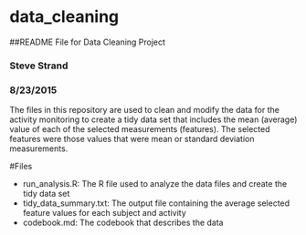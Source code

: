 # data_cleaning

##README File for Data Cleaning Project
### Steve Strand
### 8/23/2015

The files in this repository are used to clean and modify the data for the activity monitoring to create a tidy data set that includes the mean (average) value of each of the selected measurements (features). The selected features were those values that were mean or standard deviation measurements.

#Files

- run_analysis.R: The R file used to analyze the data files and create the tidy data set
- tidy_data_summary.txt: The output file containing the average selected feature
                        values for each subject and activity
- codebook.md: The codebook that describes the data

